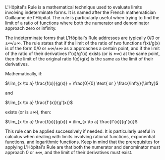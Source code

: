 L'Hôpital's Rule is a mathematical technique used to evaluate limits involving indeterminate forms. It is named after the French mathematician Guillaume de l'Hôpital. The rule is particularly useful when trying to find the limit of a ratio of functions where both the numerator and denominator approach zero or infinity.

The indeterminate forms that L'Hôpital's Rule addresses are typically 0/0 or ±∞/±∞. The rule states that if the limit of the ratio of two functions f(x)/g(x) is of the form 0/0 or ±∞/±∞ as x approaches a certain point, and if the limit of the ratio of their derivatives f'(x)/g'(x) exists (or is ±∞) at the same point, then the limit of the original ratio f(x)/g(x) is the same as the limit of their derivatives.

Mathematically, if:

$\lim_{x \to a} \frac{f(x)}{g(x)} = \frac{0}{0} \text{ or } \frac{\infty}{\infty}$

and

$\lim_{x \to a} \frac{f'(x)}{g'(x)}$

exists (or is ±∞), then:

$\lim_{x \to a} \frac{f(x)}{g(x)} = \lim_{x \to a} \frac{f'(x)}{g'(x)}$

This rule can be applied successively if needed. It is particularly useful in calculus when dealing with limits involving rational functions, exponential functions, and logarithmic functions. Keep in mind that the prerequisites for applying L'Hôpital's Rule are that both the numerator and denominator must approach 0 or ±∞, and the limit of their derivatives must exist.